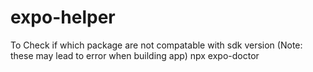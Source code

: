 # expo-helper

To Check if which package are not compatable with sdk version (Note: these may lead to error when building app)
npx expo-doctor
